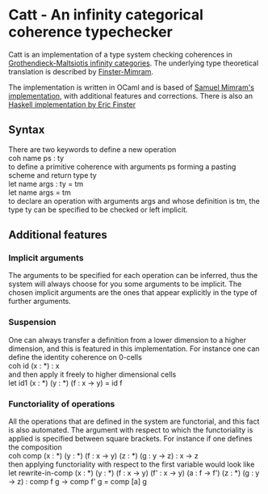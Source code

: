 # Catt - An infinity categorical coherence typechecker

Catt is an implementation of a type system checking coherences in [Grothendieck-Maltsiotis infinity categories](https://arxiv.org/abs/1009.2331). The underlying type theoretical translation is described by [Finster-Mimram](https://arxiv.org/abs/1706.02866).

The implementation is written in OCaml and is based of [Samuel Mimram's implementation](https://github.com/smimram/catt), with additional features and corrections. There is also an [Haskell implementation by Eric Finster](https://github.com/ericfinster/catt)

## Syntax
There are two keywords to define a new operation  
    coh name ps : ty  
to define a primitive coherence with arguments ps forming a pasting scheme and return type ty  
    let name args : ty = tm  
    let name args = tm  
to declare an operation with arguments args and whose definition is tm, the type ty can be specified to be checked or left implicit.

## Additional features

### Implicit arguments
The arguments to be specified for each operation can be inferred, thus the system will always choose for you some arguments to be implicit. The chosen implicit arguments are the ones that appear explicitly in the type of further arguments. 

### Suspension
One can always transfer a definition from a lower dimension to a higher dimension, and this is featured in this implementation. For instance one can define the identity coherence on 0-cells    
    coh id (x : *) : x  
and then apply it freely to higher dimensional cells  
    let id1 (x : *) (y : *) (f : x -> y) = id f

### Functoriality of operations
All the operations that are defined in the system are functorial, and this fact is also automated. The argument with respect to which the functoriality is applied is specified between square brackets. For instance if one defines the composition  
    coh comp (x : *) (y : *) (f : x -> y) (z : *) (g : y -> z) : x -> z  
then applying functoriality with respect to the first variable would look like   
    let rewrite-in-comp (x : *) (y : *) (f : x -> y) (f' : x -> y) (a : f -> f')
    			        (z : *) (g : y -> z)
		        : comp f g -> comp f' g = comp [a] g
